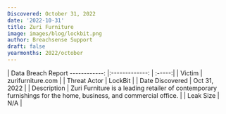 ```yaml
---
Discovered: October 31, 2022
date: '2022-10-31'
title: Zuri Furniture
image: images/blog/lockbit.png
author: Breachsense Support
draft: false
yearmonths: 2022/october
---
```



| Data Breach Report
------------:     |:-------------:    | :-----:|
| Victim      | zurifurniture.com      | 
| Threat Actor      | LockBit      | 
| Date Discovered      | Oct 31, 2022      | 
| Description      | Zuri Furniture is a leading retailer of contemporary furnishings for the home, business, and commercial office.      | 
| Leak Size      | N/A      | 

